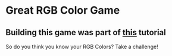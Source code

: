 # Great RGB Color Game

## Building this game was part of [this](https://www.udemy.com/the-web-developer-bootcamp/learn/v4/content) tutorial

So do you think you know your RGB Colors?
Take a challenge!
